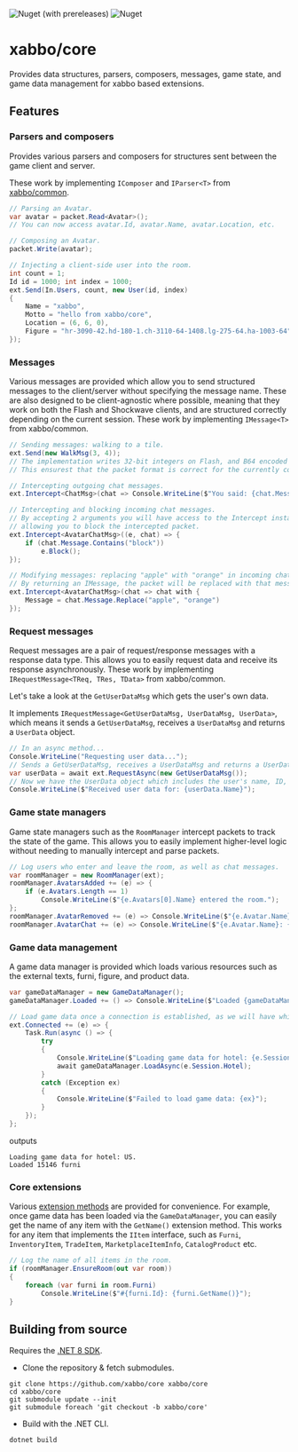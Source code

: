 ![Nuget (with prereleases)](https://img.shields.io/nuget/vpre/Xabbo.Core?style=for-the-badge) ![Nuget](https://img.shields.io/nuget/dt/Xabbo.Core?style=for-the-badge)

# xabbo/core
Provides data structures, parsers, composers, messages, game state, and game data management for
xabbo based extensions.

## Features

### Parsers and composers

Provides various parsers and composers for structures sent between the game client and server.

These work by implementing `IComposer` and `IParser<T>` from [xabbo/common](https://github.com/xabbo/common).

```cs
// Parsing an Avatar.
var avatar = packet.Read<Avatar>();
// You can now access avatar.Id, avatar.Name, avatar.Location, etc.

// Composing an Avatar.
packet.Write(avatar);

// Injecting a client-side user into the room.
int count = 1;
Id id = 1000; int index = 1000;
ext.Send(In.Users, count, new User(id, index)
{
    Name = "xabbo",
    Motto = "hello from xabbo/core",
    Location = (6, 6, 0),
    Figure = "hr-3090-42.hd-180-1.ch-3110-64-1408.lg-275-64.ha-1003-64"
});
```

### Messages

Various messages are provided which allow you to send structured messages to the client/server
without specifying the message name. These are also designed to be client-agnostic where possible,
meaning that they work on both the Flash and Shockwave clients, and are structured correctly
depending on the current session. These work by implementing `IMessage<T>` from xabbo/common.

```cs
// Sending messages: walking to a tile.
ext.Send(new WalkMsg(3, 4));
// The implementation writes 32-bit integers on Flash, and B64 encoded integers on Shockwave.
// This ensurest that the packet format is correct for the currently connected client.

// Intercepting outgoing chat messages.
ext.Intercept<ChatMsg>(chat => Console.WriteLine($"You said: {chat.Message}"));

// Intercepting and blocking incoming chat messages.
// By accepting 2 arguments you will have access to the Intercept instance,
// allowing you to block the intercepted packet.
ext.Intercept<AvatarChatMsg>((e, chat) => {
    if (chat.Message.Contains("block"))
        e.Block();
});

// Modifying messages: replacing "apple" with "orange" in incoming chat messages.
// By returning an IMessage, the packet will be replaced with that message.
ext.Intercept<AvatarChatMsg>(chat => chat with {
    Message = chat.Message.Replace("apple", "orange")
});
```

### Request messages

Request messages are a pair of request/response messages with a response data type.
This allows you to easily request data and receive its response asynchronously.
These work by implementing `IRequestMessage<TReq, TRes, TData>` from xabbo/common.

Let's take a look at the `GetUserDataMsg` which gets the user's own data.

It implements `IRequestMessage<GetUserDataMsg, UserDataMsg, UserData>`, which means it sends a
`GetUserDataMsg`, receives a `UserDataMsg` and returns a `UserData` object.

```cs
// In an async method...
Console.WriteLine("Requesting user data...");
// Sends a GetUserDataMsg, receives a UserDataMsg and returns a UserData object.
var userData = await ext.RequestAsync(new GetUserDataMsg());
// Now we have the UserData object which includes the user's name, ID, etc.
Console.WriteLine($"Received user data for: {userData.Name}");
```

### Game state managers

Game state managers such as the `RoomManager` intercept packets to track the state of the game. This
allows you to easily implement higher-level logic without needing to manually intercept and parse
packets.

```cs
// Log users who enter and leave the room, as well as chat messages.
var roomManager = new RoomManager(ext);
roomManager.AvatarsAdded += (e) => {
    if (e.Avatars.Length == 1)
        Console.WriteLine($"{e.Avatars[0].Name} entered the room.");
};
roomManager.AvatarRemoved += (e) => Console.WriteLine($"{e.Avatar.Name} left the room.");
roomManager.AvatarChat += (e) => Console.WriteLine($"{e.Avatar.Name}: {e.Message}");
```

### Game data management

A game data manager is provided which loads various resources such as the external texts, furni,
figure, and product data.

```cs
var gameDataManager = new GameDataManager();
gameDataManager.Loaded += () => Console.WriteLine($"Loaded {gameDataManager.Furni?.Count} furni");

// Load game data once a connection is established, as we will have which hotel to load game data for.
ext.Connected += (e) => {
    Task.Run(async () => {
        try
        {
            Console.WriteLine($"Loading game data for hotel: {e.Session.Hotel}.");
            await gameDataManager.LoadAsync(e.Session.Hotel);
        }
        catch (Exception ex)
        {
            Console.WriteLine($"Failed to load game data: {ex}");
        }
    });
};
```
outputs
```
Loading game data for hotel: US.
Loaded 15146 furni
```

### Core extensions

Various [extension methods](https://github.com/xabbo/core/blob/dev/src/Xabbo.Core/Extensions.cs) are
provided for convenience. For example, once game data has been loaded via the `GameDataManager`, you
can easily get the name of any item with the `GetName()` extension method. This works for any item
that implements the `IItem` interface, such as `Furni`, `InventoryItem`, `TradeItem`,
`MarketplaceItemInfo`, `CatalogProduct` etc.

```cs
// Log the name of all items in the room.
if (roomManager.EnsureRoom(out var room))
{
    foreach (var furni in room.Furni)
        Console.WriteLine($"#{furni.Id}: {furni.GetName()}");
}
```

## Building from source
Requires the [.NET 8 SDK](https://dotnet.microsoft.com/en-us/download/dotnet/8.0).

- Clone the repository & fetch submodules.
```
git clone https://github.com/xabbo/core xabbo/core
cd xabbo/core
git submodule update --init
git submodule foreach 'git checkout -b xabbo/core'
```
- Build with the .NET CLI.
```
dotnet build
```
